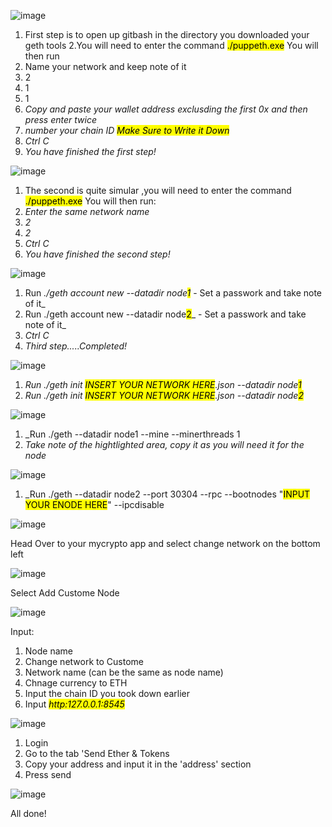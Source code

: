 ![image](https://user-images.githubusercontent.com/84012921/133362759-d7eaa7f5-4307-473d-93e1-7baf996d5da1.png)

1. First step is to open up gitbash in the directory you downloaded your geth tools 
2.You will need to enter the command <mark>./puppeth.exe</mark>
You will then run 
3. Name your network and keep note of it
3. 2 
4. 1 
5. 1 
6. _Copy and paste your wallet address exclusding the first 0x and then press enter twice_
8. _number your chain ID <mark> Make Sure to Write it Down</mark>_ 
9. _Ctrl C_ 
10. _You have finished the first step!_


![image](https://user-images.githubusercontent.com/84012921/133362850-e2925a28-4aab-45c2-bec8-80a99fafe56e.png)

1. The second is quite simular ,you will need to enter the command <mark>./puppeth.exe</mark> 
You will then run: 
2. _Enter the same network name_
3. _2_ 
4. _2_  
5. _Ctrl C_ 
6. _You have finished the second step!_


![image](https://user-images.githubusercontent.com/84012921/133363055-dc11d367-d0fc-4624-b936-456b25f5bd16.png)

1. Run _./geth account new --datadir node<mark>1</mark>_ - Set a passwork and take note of it_
2. Run ./geth account new --datadir node<mark>2</mark>_ - Set a passwork and take note of it_
9. _Ctrl C_ 
10. _Third step.....Completed!_



![image](https://user-images.githubusercontent.com/84012921/133363186-5e960fb2-6f4a-46f1-94f3-acb640df6034.png)

1. _Run ./geth init <mark>INSERT YOUR NETWORK HERE</mark>.json --datadir node<mark>1</mark>_ 
2. _Run ./geth init <mark>INSERT YOUR NETWORK HERE</mark>.json --datadir node<mark>2</mark>_
 


![image](https://user-images.githubusercontent.com/84012921/133363430-2d89752d-7a75-4115-96a3-d6319f1c3d78.png)

1. _Run ./geth --datadir node1 --mine --minerthreads 1
2. _Take note of the hightlighted area, copy it as you will need it for the node_

![image](https://user-images.githubuserontent.com/84012921/133363826-22394ff6-8da5-48b2-a46d-33c7a6a48f39.png)

1. _Run ./geth --datadir node2 --port 30304 --rpc --bootnodes "<mark>INPUT YOUR ENODE HERE</mark>" --ipcdisable

![image](https://user-images.githubusercontent.com/84012921/133363986-7c469255-de5d-4c4d-938f-6bddf658e29a.png)

Head Over to your mycrypto app and select change network on the bottom left


![image](https://user-images.githubusercontent.com/84012921/133364073-00dcebd5-747d-41eb-af4f-6842bebf1515.png)

Select Add Custome Node

![image](https://user-images.githubusercontent.com/84012921/133364204-7f8082e1-931d-46e6-8b89-22fe794a4c52.png)


Input:
1. Node name
2. Change network to Custome
3. Network name (can be the same as node name)
4. Chnage currency to ETH
5. Input the chain ID you took down earlier
6. Input _<mark>http:127.0.0.1:8545</mark>_


![image](https://user-images.githubusercontent.com/84012921/133364320-8647fa5d-97fe-497b-9f59-3f5f8707b6ac.png)

1. Login
2. Go to the tab 'Send Ether & Tokens 
3. Copy your address and input it in the 'address' section
4. Press send

![image](https://user-images.githubusercontent.com/84012921/133364826-a555f3cb-70fd-440e-9df2-6d3407db9ed8.png)

All done!





